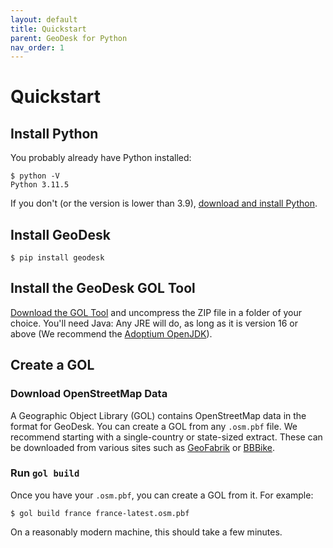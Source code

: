 ```yaml
---
layout: default
title: Quickstart
parent: GeoDesk for Python
nav_order: 1
---
```

# Quickstart

## Install Python

You probably already have Python installed:

```shell
$ python -V
Python 3.11.5
```

If you don't (or the version is lower than 3.9), [download and install Python](https://www.python.org/downloads/).

## Install GeoDesk

```shell
$ pip install geodesk
```

## Install the GeoDesk GOL Tool

[Download the GOL Tool](https://www.geodesk.com/download) and uncompress the ZIP file in a folder of your choice. You'll need Java: Any JRE will do, as long as it is version 16 or above (We recommend the [Adoptium OpenJDK](https://adoptium.net/)). 

## Create a GOL

### Download OpenStreetMap Data

A Geographic Object Library (GOL) contains OpenStreetMap data in the format for GeoDesk. You can create a GOL from any `.osm.pbf` file. We recommend starting with a single-country or state-sized extract. These can be downloaded from various sites such as [GeoFabrik](https://download.geofabrik.de/) or
  [BBBike](https://download.bbbike.org/osm/planet/sub-planet-daily/). 

### Run `gol build` 

Once you have your `.osm.pbf`, you can create a GOL from it. For example:

```shell
$ gol build france france-latest.osm.pbf
```

On a reasonably modern machine, this should take a few minutes.
